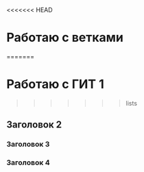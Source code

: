 <<<<<<< HEAD
# Работаю с ветками
=======
# Работаю с ГИТ 1
>>>>>>> lists

## Заголовок 2

### Заголовок 3

### Заголовок 4
